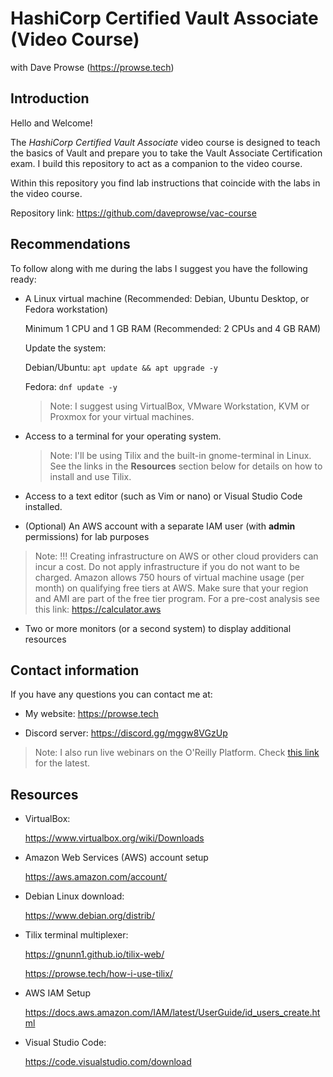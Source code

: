 # HashiCorp Certified Vault Associate (Video Course)
with Dave Prowse (https://prowse.tech)

## Introduction
Hello and Welcome!

The *HashiCorp Certified Vault Associate* video course is designed to teach the basics of Vault and prepare you to take the Vault Associate Certification exam. I build this repository to act as a companion to the video course.

Within this repository you find lab instructions that coincide with the labs in the video course. 

Repository link: https://github.com/daveprowse/vac-course 

## Recommendations
To follow along with me during the labs I suggest you have the following ready:

- A Linux virtual machine (Recommended: Debian, Ubuntu Desktop, or Fedora workstation) 

  Minimum 1 CPU and 1 GB RAM (Recommended: 2 CPUs and 4 GB RAM)

  Update the system: 

    Debian/Ubuntu: `apt update && apt upgrade -y`

    Fedora: `dnf update -y`

  > Note: I suggest using VirtualBox, VMware Workstation, KVM or Proxmox for your virtual machines. 

- Access to a terminal for your operating system. 

  > Note: I'll be using Tilix and the built-in gnome-terminal in Linux. See the links in the **Resources** section below for details on how to install and use Tilix.

- Access to a text editor (such as Vim or nano) or Visual Studio Code installed.

- (Optional) An AWS account with a separate IAM user (with **admin** permissions) for lab purposes

> Note: !!! Creating infrastructure on AWS or other cloud providers can incur a cost. Do not apply infrastructure if you do not want to be charged. 
> Amazon allows 750 hours of virtual machine usage (per month) on qualifying free tiers at AWS. Make sure that your region and AMI are part of the free tier program. For a pre-cost analysis see this link: https://calculator.aws

- Two or more monitors (or a second system) to display additional resources

## Contact information
If you have any questions you can contact me at:

- My website: https://prowse.tech

- Discord server: https://discord.gg/mggw8VGzUp

> Note: I also run live webinars on the O'Reilly Platform. Check [this link](https://learning.oreilly.com/search/?q=Prowse&type=live-event-series) for the latest.

## Resources
- VirtualBox:

  https://www.virtualbox.org/wiki/Downloads

- Amazon Web Services (AWS) account setup

  https://aws.amazon.com/account/  

- Debian Linux download:

  https://www.debian.org/distrib/

- Tilix terminal multiplexer:

  https://gnunn1.github.io/tilix-web/ 

  https://prowse.tech/how-i-use-tilix/  

- AWS IAM Setup

  https://docs.aws.amazon.com/IAM/latest/UserGuide/id_users_create.html

- Visual Studio Code:

  https://code.visualstudio.com/download


